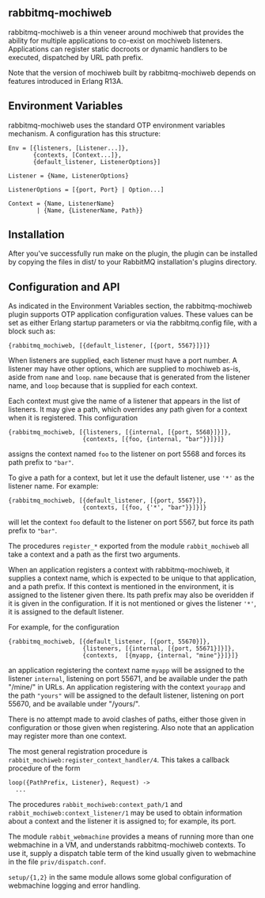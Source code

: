 rabbitmq-mochiweb
-----------------

rabbitmq-mochiweb is a thin veneer around mochiweb that provides the
ability for multiple applications to co-exist on mochiweb
listeners. Applications can register static docroots or dynamic
handlers to be executed, dispatched by URL path prefix.

Note that the version of mochiweb built by rabbitmq-mochiweb depends
on features introduced in Erlang R13A.

Environment Variables
---------------------

rabbitmq-mochiweb uses the standard OTP environment variables
mechanism. A configuration has this structure:

    Env = [{listeners, [Listener...]},
           {contexts, [Context...]},
           {default_listener, ListenerOptions}]

    Listener = {Name, ListenerOptions}

    ListenerOptions = [{port, Port} | Option...]

    Context = {Name, ListenerName}
            | {Name, {ListenerName, Path}}

Installation
------------

After you've successfully run make on the plugin, the plugin can be
installed by copying the files in dist/ to your RabbitMQ
installation's plugins directory.

Configuration and API
---------------------

As indicated in the Environment Variables section, the
rabbitmq-mochiweb plugin supports OTP application configuration
values. These values can be set as either Erlang startup parameters or
via the rabbitmq.config file, with a block such as:

    {rabbitmq_mochiweb, [{default_listener, [{port, 5567}]}]}

When listeners are supplied, each listener must have a port number.  A
listener may have other options, which are supplied to mochiweb as-is,
aside from `name` and `loop`. `name` because that is generated from
the listener name, and `loop` because that is supplied for each
context.

Each context must give the name of a listener that appears in the list
of listeners. It may give a path, which overrides any path given for a
context when it is registered. This configuration

    {rabbitmq_mochiweb, [{listeners, [{internal, [{port, 5568}]}]},
                         {contexts, [{foo, {internal, "bar"}}]}]}

assigns the context named `foo` to the listener on port 5568 and
forces its path prefix to `"bar"`.

To give a path for a context, but let it use the default listener, use
`'*'` as the listener name. For example:

    {rabbitmq_mochiweb, [{default_listener, [{port, 5567}]},
                         {contexts, [{foo, {'*', "bar"}}]}]}

will let the context `foo` default to the listener on port 5567, but
force its path prefix to `"bar"`.

The procedures `register_*` exported from the module `rabbit_mochiweb`
all take a context and a path as the first two arguments.

When an application registers a context with rabbitmq-mochiweb, it
supplies a context name, which is expected to be unique to that
application, and a path prefix. If this context is mentioned in the
environment, it is assigned to the listener given there. Its path
prefix may also be overidden if it is given in the configuration. If
it is not mentioned or gives the listener `'*'`, it is assigned to the
default listener.

For example, for the configuration

    {rabbitmq_mochiweb, [{default_listener, [{port, 55670}]},
                         {listeners, [{internal, [{port, 55671}]}]},
                         {contexts,  [{myapp, {internal, "mine"}}]}]}

an application registering the context name `myapp` will be assigned
to the listener `internal`, listening on port 55671, and be available
under the path "/mine/" in URLs. An application registering with the
context `yourapp` and the path `"yours"` will be assigned to the
default listener, listening on port 55670, and be available under
"/yours/".

There is no attempt made to avoid clashes of paths, either those given
in configuration or those given when registering.  Also note that an
application may register more than one context.

The most general registration procedure is
`rabbit_mochiweb:register_context_handler/4`. This takes a callback
procedure of the form

    loop({PathPrefix, Listener}, Request) ->
      ...

The procedures `rabbit_mochiweb:context_path/1` and
`rabbit_mochiweb:context_listener/1` may be used to obtain information
about a context and the listener it is assigned to; for example, its
port.

The module `rabbit_webmachine` provides a means of running more than
one webmachine in a VM, and understands rabbitmq-mochiweb contexts. To
use it, supply a dispatch table term of the kind usually given to
webmachine in the file `priv/dispatch.conf`.

`setup/{1,2}` in the same module allows some global configuration of
webmachine logging and error handling.
